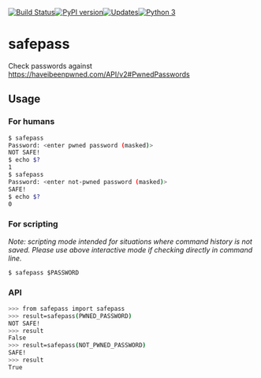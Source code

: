 [![Build Status](https://travis-ci.com/cmccandless/safepass.svg?branch=master)](https://travis-ci.com/cmccandless/safepass)[![PyPI version](https://badge.fury.io/py/safepass.svg)](https://badge.fury.io/py/safepass)[![Updates](https://pyup.io/repos/github/cmccandless/safepass/shield.svg)](https://pyup.io/repos/github/cmccandless/safepass/)[![Python 3](https://pyup.io/repos/github/cmccandless/safepass/python-3-shield.svg)](https://pyup.io/repos/github/cmccandless/safepass/)

# safepass
Check passwords against https://haveibeenpwned.com/API/v2#PwnedPasswords

## Usage

### For humans

```bash
$ safepass
Password: <enter pwned password (masked)>
NOT SAFE!
$ echo $?
1
$ safepass
Password: <enter not-pwned password (masked)>
SAFE!
$ echo $?
0
```

### For scripting

*Note: scripting mode intended for situations where command history is not saved. Please use above interactive mode if checking directly in command line.*

`$ safepass $PASSWORD`

### API

```bash
>>> from safepass import safepass
>>> result=safepass(PWNED_PASSWORD)
NOT SAFE!
>>> result
False
>>> result=safepass(NOT_PWNED_PASSWORD)
SAFE!
>>> result
True
```

